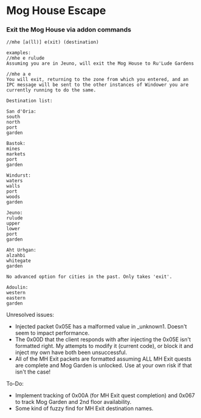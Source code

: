 # Mog House Escape
### Exit the Mog House via addon commands

```
//mhe [a(ll)] e(xit) (destination)

examples:
//mhe e rulude
Assuming you are in Jeuno, will exit the Mog House to Ru'Lude Gardens

//mhe a e
You will exit, returning to the zone from which you entered, and an IPC message will be sent to the other instances of Windower you are currently running to do the same.

Destination list:

San d'Oria:
south
north
port
garden

Bastok:
mines
markets
port
garden

Windurst:
waters
walls
port
woods
garden

Jeuno:
rulude
upper
lower
port
garden

Aht Urhgan:
alzahbi
whitegate
garden

No advanced option for cities in the past. Only takes 'exit'.

Adoulin:
western
eastern
garden
```

Unresolved issues:
- Injected packet 0x05E has a malformed value in _unknown1. Doesn't seem to impact performance.
- The 0x00D that the client responds with after injecting the 0x05E isn't formatted right. My attempts to modify it (current code), or block it and inject my own have both been unsuccessful.
- All of the MH Exit packets are formatted assuming ALL MH Exit quests are complete and Mog Garden is unlocked. Use at your own risk if that isn't the case!

To-Do:
- Implement tracking of 0x00A (for MH Exit quest completion) and 0x067 to track Mog Garden and 2nd floor availability.
- Some kind of fuzzy find for MH Exit destination names.
